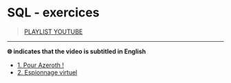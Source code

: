 # SQL - exercices

> [PLAYLIST YOUTUBE](https://www.youtube.com/playlist?list=PLrSOXFDHBtfGfbglN3LQ6RmgCOd4eR4ZD)

---

**🌐 indicates that the video is subtitled in English**<br>

+ [1. Pour Azeroth !](https://www.youtube.com/watch?v=qkxVqr4qpFw)
+ [2. Espionnage virtuel](https://www.youtube.com/watch?v=tPydQHUFFic)
